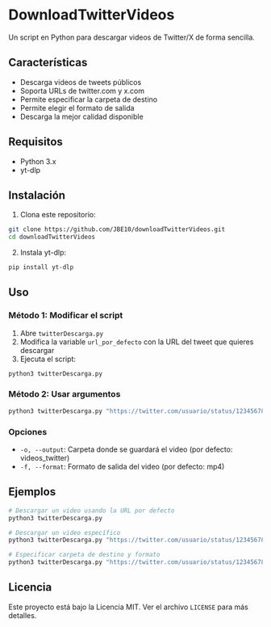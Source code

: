 # DownloadTwitterVideos

Un script en Python para descargar videos de Twitter/X de forma sencilla.

## Características

- Descarga videos de tweets públicos
- Soporta URLs de twitter.com y x.com
- Permite especificar la carpeta de destino
- Permite elegir el formato de salida
- Descarga la mejor calidad disponible

## Requisitos

- Python 3.x
- yt-dlp

## Instalación

1. Clona este repositorio:
```bash
git clone https://github.com/JBE10/downloadTwitterVideos.git
cd downloadTwitterVideos
```

2. Instala yt-dlp:
```bash
pip install yt-dlp
```

## Uso

### Método 1: Modificar el script

1. Abre `twitterDescarga.py`
2. Modifica la variable `url_por_defecto` con la URL del tweet que quieres descargar
3. Ejecuta el script:
```bash
python3 twitterDescarga.py
```

### Método 2: Usar argumentos

```bash
python3 twitterDescarga.py "https://twitter.com/usuario/status/123456789" -o "carpeta_destino" -f "mp4"
```

### Opciones

- `-o, --output`: Carpeta donde se guardará el video (por defecto: videos_twitter)
- `-f, --format`: Formato de salida del video (por defecto: mp4)

## Ejemplos

```bash
# Descargar un video usando la URL por defecto
python3 twitterDescarga.py

# Descargar un video específico
python3 twitterDescarga.py "https://twitter.com/usuario/status/123456789"

# Especificar carpeta de destino y formato
python3 twitterDescarga.py "https://twitter.com/usuario/status/123456789" -o "mis_videos" -f "mp4"
```

## Licencia

Este proyecto está bajo la Licencia MIT. Ver el archivo `LICENSE` para más detalles. 